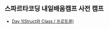 ## 스파르타코딩 내일배움캠프 사전 캠프 
- [Day 1(Struct와 Class / 프로토콜)](https://github.com/Roy-wonji/SpartaCoding-Pre-Camp/tree/main/Day1)
